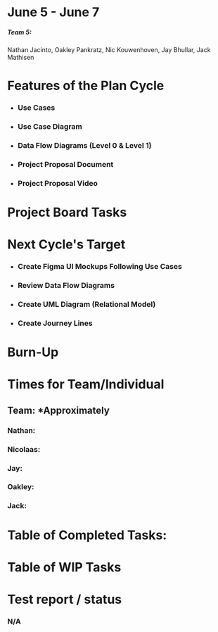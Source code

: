 # June 5 - June 7
##### Team 5:
Nathan Jacinto,
Oakley Pankratz, 
Nic Kouwenhoven, 
Jay Bhullar, 
Jack Mathisen

# Features of the Plan Cycle
- ### Use Cases
- ### Use Case Diagram
- ### Data Flow Diagrams (Level 0 & Level 1)
- ### Project Proposal Document
- ### Project Proposal Video

# Project Board Tasks

# Next Cycle's Target
- ### Create Figma UI Mockups Following Use Cases
- ### Review Data Flow Diagrams
- ### Create UML Diagram (Relational Model)
- ### Create Journey Lines

# Burn-Up
# Times for Team/Individual

## Team:  *Approximately

### Nathan: 

### Nicolaas: 

### Jay: 

### Oakley: 

### Jack: 

# Table of Completed Tasks:
# Table of WIP Tasks
# Test report / status
### N/A

